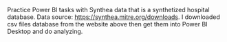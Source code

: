 Practice Power BI tasks with Synthea data that is a synthetized hospital database. 
Data source: https://synthea.mitre.org/downloads.
I downloaded csv files database from the website above then get them into Power BI Desktop and do analyzing.
